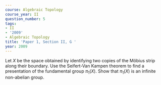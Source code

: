 ```yaml
---
course: Algebraic Topology
course_year: II
question_number: 5
tags:
- II
- '2009'
- Algebraic Topology
title: 'Paper 1, Section II, G '
year: 2009
---
```




Let $X$ be the space obtained by identifying two copies of the Möbius strip along their boundary. Use the Seifert-Van Kampen theorem to find a presentation of the fundamental group $\pi_{1}(X)$. Show that $\pi_{1}(X)$ is an infinite non-abelian group.